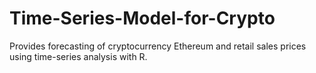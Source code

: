 # Time-Series-Model-for-Crypto

Provides forecasting of cryptocurrency Ethereum and retail sales prices using time-series analysis with R.
